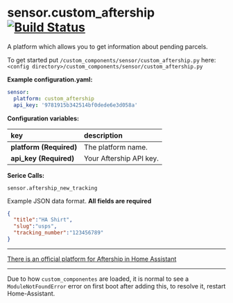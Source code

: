 # sensor.custom_aftership [![Build Status](https://travis-ci.com/custom-components/sensor.aftership.svg?branch=master)](https://travis-ci.com/custom-components/sensor.aftership)

A platform which allows you to get information about pending parcels.
  
To get started put `/custom_components/sensor/custom_aftership.py` here:  
`<config directory>/custom_components/sensor/custom_aftership.py`  
  
**Example configuration.yaml:**

```yaml
sensor:
  platform: custom_aftership
  api_key: '9781915b342514bf0dede6e3d058a'
```

**Configuration variables:**  
  
key | description  
:--- | :---  
**platform (Required)** | The platform name.  
**api_key (Required)** | Your Aftership API key.

**Serice Calls:**

`sensor.aftership_new_tracking`

Example JSON data format. **All fields are required**

```json
{
  "title":"HA Shirt",
  "slug":"usps",
  "tracking_number":"123456789"
}
```

***

[There is an official platform for Aftership in Home Assistant](https://www.home-assistant.io/components/sensor.aftership/)

***

Due to how `custom_componentes` are loaded, it is normal to see a `ModuleNotFoundError` error on first boot after adding this, to resolve it, restart Home-Assistant.